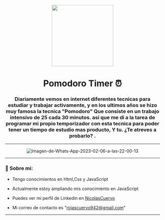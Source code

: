 <div id="Header" align="center">

   <img src="https://media0.giphy.com/media/jls5k3a7L1N0XRM9d0/giphy.gif?cid=ecf05e47jbzqx3tg70qwzzqvuj3kea5lb9pgpk9xobaikbm4&rid=giphy.gif&ct=g" width="200">
   <h1 align="center""">Pomodoro Timer ⏰</h1>
   <h3 align="center">Diariamente vemos en internet diferentes tecnicas para estudiar y trabajar activamente, y en los ultimos años se hizo
   muy famosa la tecnica "Pomodoro" Que consiste en un trabajo intensivo de 25 cada 30 minutos. asi que me di a la tarea de programar mi propio
   temporizador con esta tecnica para poder tener un tiempo de estudio mas producto, Y tu. ¿Te atreves a probarlo?
   .</h3>

</div>

---

<div align="center">
    <div>
        <img src="https://acortar.link/hGZ4T4" alt="Imagen-de-Whats-App-2023-02-06-a-las-22-00-13"/>
    </div>
</div>

---

###  🧑 Sobre mi:

- Tengo conocimientos en Html,Css y JavaScript

- Actualmente estoy ampliando mis conocimiento en JavaScript

- Puedes ver mi perfil de Linkedin en [NicolasCuervo](https://www.linkedin.com/in/nicolas-esteban-rojas-cuervo-9b72831ba/)

- Mi correo de contacto es "rojascuervo942@gmail.com"

---
